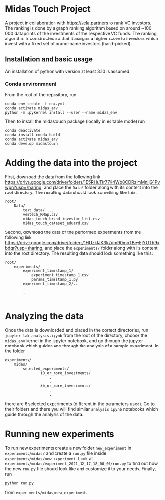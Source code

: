 # Midas Touch Project

A project in collaboration with https://vela.partners to rank VC investors. The ranking is done by a graph ranking algorithm based on around ~100 000 datapoints of the investments of the respective VC funds. The ranking algorithm is constructed so that it assigns a higher score to investors which invest with a fixed set of brand-name investors (hand-picked).

## Installation and basic usage

An installation of python with version at least 3.10 is assumed.

### Conda environmnent

From the root of the repository, run
```
conda env create -f env.yml
conda activate midas_env
python -m ipykernel install --user --name midas_env
```
Then to install the midastouch package (locally in editable mode) run
```
conda deactivate
conda install conda-build
conda activate midas_env
conda develop midastouch
```

# Adding the data into the project

First, download the data from the following link https://drive.google.com/drive/folders/1E5RHuTIr77K4Wb8CDRzimMnjjG1Pvwpn?usp=sharing, and place the `Data/` folder along with its content into the root directory. The resulting data should look something like this:
```
root/
    Data/
        test_data/ ...
        ventech_RMap.csv
        midas_touch_brand_investor_list.csv
        midas_touch_dataset_eduard.csv
```
Second, download the data of the performed experiments from the following link https://drive.google.com/drive/folders/1HUzklJK3kZdm90moTBeyEjYUTh9xbdqr?usp=sharing, and place the `experiments/` folder along with its content into the root directory. The resulting data should look something like this:
```
root/
    experiments/
        experiment_timestamp_1/
            experiment_timestamp_1.csv
            params_timestamp_1.py
        experiment_timestamp_2/..
        .
        .
        .
```

# Analyzing the data

Once the data is downloaded and placed in the correct directories, run
`
jupyter lab analysis.ipynb
`
from the root of the directory, choose the `midas_env` kernel in the jupyter notebook, and go through the jupyter notebook which guides one through the analysis of a sample experiment.
In the folder 
```
experiments/
    midas/
        selected_experiments/
                10_or_more_investments/
                    .
                    .
                30_or_more_investments/
                    .
                    .
```
there are 6 selected experiments (different in the parameters used). Go to their folders and there you will find similar `analysis.ipynb` notebooks
which guide through the analysis of the data. 

# Running new experiments

To run new experiments create a new folder `new_experiment` in `experiments/midas/` and create a `run.py` file inside `experiments/midas/new_experiment`. 
Look at `experiments/midas/experiment_2021_12_17_18_00_00/run.py` to find out how the new `run.py` file should look like and customize it to your needs.
Finally, run 
```
python run.py
```
from `experiments/midas/new_experiment`.






